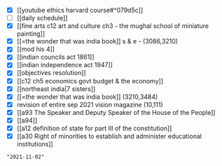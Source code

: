 - [x] [[youtube ethics harvard course#^079d5c]]
- [ ] [[daily schedule]]
- [x] [[fine arts c12 art and culture ch3 - the mughal school of miniature painting]]
- [x] [[=the wonder that was india book]] s & e - (3086,3210)
- [x] [[mod his 4]]
- [x] [[indian councils act 1861]]
- [x] [[indian independence act 1947]]
- [x] [[objectives resolution]]
- [x] [[c12 ch5 economics govt budget & the economy]]
- [x] [[northeast india|7 sisters]]
- [x] [[=the wonder that was india book]] (3210,3484)
- [x] revision of entire sep 2021 vision magazine (10,111)
- [x] [[a93 The Speaker and Deputy Speaker of the House of the People]]
- [x] [[a94]]
- [x] [[a12 definition of state for part III of the constitution]]
- [x] [[a30 Right of minorities to establish and administer educational institutions]]

```query 2021-10-22 01:25
"2021-11-02"
```